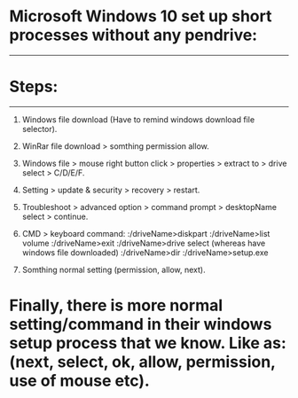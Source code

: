 # Microsoft Windows 10 set up short processes without any pendrive:
*******************************************************************
# Steps:
********
1. Windows file download (Have to remind windows download file selector).

2. WinRar file download > somthing permission allow.

3. Windows file > mouse right button click > properties > extract to > drive select > C/D/E/F.

4. Setting > update & security > recovery > restart.

5. Troubleshoot > advanced option > command prompt > desktopName select > continue.

6. CMD > keyboard command: 
	:/driveName>diskpart
	:/driveName>list volume
	:/driveName>exit
	:/driveName>drive select (whereas have windows file downloaded)
	:/driveName>dir
	:/driveName>setup.exe

7. Somthing normal setting (permission, allow, next).

# Finally, there is more normal setting/command in their windows setup process that we know. Like as: (next, select, ok, allow, permission, use of mouse etc).